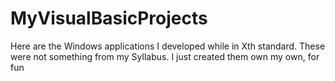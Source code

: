 # MyVisualBasicProjects
Here are the Windows applications I developed while in Xth standard. These were not something from my Syllabus. I just created them own my own, for fun
